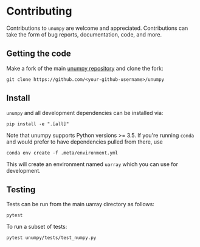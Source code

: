 # Contributing

Contributions to `unumpy` are welcome and appreciated. Contributions can take the form of bug reports, documentation, code, and more.

## Getting the code

Make a fork of the main [unumpy repository](https://github.com/Quansight-Labs/unumpy) and clone the fork:

```
git clone https://github.com/<your-github-username>/unumpy
```

## Install

`unumpy` and all development dependencies can be installed via:

```
pip install -e ".[all]"
```

Note that unumpy supports Python versions >= 3.5. If you're running `conda` and would prefer to have dependencies
pulled from there, use

```
conda env create -f .meta/environment.yml
```

This will create an environment named `uarray` which you can use for development.

## Testing

Tests can be run from the main uarray directory as follows:

```
pytest
```

To run a subset of tests:

```
pytest unumpy/tests/test_numpy.py
```
